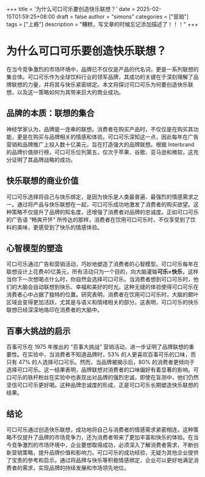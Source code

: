 +++
title = '为什么可口可乐要创造快乐联想？'
date = 2025-02-15T01:59:25+08:00
draft = false
author = "simons"
categories = ["营销"]
tags = ["上瘾"]
description = "糟糕，写文章的时候忘记添加描述了！！！"
+++

# 为什么可口可乐要创造快乐联想？

在当今竞争激烈的市场环境中，品牌已不仅仅是产品的代名词，更是一系列联想的集合体。可口可乐作为全球饮料行业的领军品牌，其成功的关键在于深刻理解了品牌联想的力量，并将其与快乐紧密绑定。本文将探讨可口可乐为何要创造快乐联想，以及这一策略如何为其带来巨大的商业成功。

## 品牌的本质：联想的集合

神经学家认为，品牌是一连串的联想。消费者在购买产品时，不仅仅是在购买其功能，更是在购买与品牌相关的情感和体验。可口可乐深知这一点，因此每年在广告营销和品牌推广上投入数十亿美元，旨在打造强大的品牌联想。根据 Interbrand 的品牌价值排行榜，可口可乐位列第五，仅次于苹果、谷歌、亚马逊和微软，这充分证明了其品牌战略的成功。

## 快乐联想的商业价值

可口可乐选择将自己与快乐绑定，是因为快乐是人类最普遍、最强烈的情感需求之一。通过将产品与快乐联想在一起，可口可乐成功地激发了消费者的购买欲望。这种策略不仅提升了品牌的知名度，还增强了消费者对品牌的忠诚度。正如可口可乐的广告语 “畅爽开怀” 所传达的那样，消费者在饮用可口可乐时，不仅享受到了饮料的美味，更感受到了快乐的情感体验。

## 心智模型的塑造

可口可乐通过广告和营销活动，巧妙地塑造了消费者的心智模型。可口可乐每年在联想设计上花费40亿美元，所有活动只为一个目的，向大脑灌输**可乐=快乐**，这样当你下一次想喝点什么时，你自然会选择可口可乐。当消费者想到可口可乐时，他们的大脑会自动联想到快乐、幸福和美好的时光。这种无缝的体验使得可口可乐在消费者心中占据了独特的位置。研究表明，消费者在饮用可口可乐时，大脑的颞叶区域会变得更加活跃，尤其是与语义和情绪相关的部分。这表明，可口可乐的快乐联想已经深深地烙印在消费者的大脑中。

## 百事大挑战的启示

百事可乐在 1975 年推出的 “百事大挑战” 营销活动，进一步证明了品牌联想的重要性。在实验中，当消费者不知道品牌时，53% 的人更喜欢百事可乐的口味，而只有 47% 的人选择可口可乐。然而，当品牌被揭示后，80% 的消费者更倾向于选择可口可乐。这一结果表明，品牌联想对消费者的口味偏好有着显著的影响。可口可乐的铁杆粉丝在实验中也表现出对品牌的强烈忠诚，即使在盲测中，他们仍然坚信可口可乐更好喝。这种品牌忠诚度的形成，正是可口可乐长期塑造快乐联想的结果。

## 结论

可口可乐通过创造快乐联想，成功地将自己与消费者的情感需求紧密相连。这种策略不仅提升了品牌的市场竞争力，还为消费者带来了更加丰富和快乐的体验。在当今竞争激烈的市场环境中，企业要想取得成功，必须深入了解消费者需求，不断创新营销策略，提升品牌价值和影响力。可口可乐的成功经验，无疑为其他企业提供了宝贵的参考和启示。通过将品牌与快乐等积极情感绑定，企业可以更好地满足消费者的需求，实现品牌的持续发展和市场领先地位。
